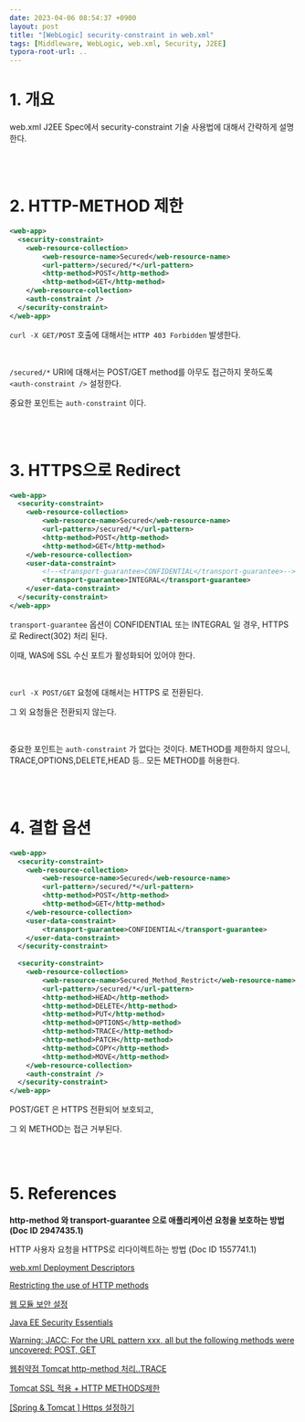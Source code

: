 ```yaml
---
date: 2023-04-06 08:54:37 +0900
layout: post
title: "[WebLogic] security-constraint in web.xml"
tags: [Middleware, WebLogic, web.xml, Security, J2EE]
typora-root-url: ..
---
```


# 1. 개요

web.xml J2EE Spec에서 security-constraint 기술 사용법에 대해서 간략하게 설명한다.


<br><br>


# 2. HTTP-METHOD 제한

```xml
<web-app>
  <security-constraint>
    <web-resource-collection>
        <web-resource-name>Secured</web-resource-name>
        <url-pattern>/secured/*</url-pattern>
        <http-method>POST</http-method>
		<http-method>GET</http-method>
    </web-resource-collection>
	<auth-constraint />
  </security-constraint>
</web-app>
```


`curl -X GET/POST` 호출에 대해서는 `HTTP 403 Forbidden` 발생한다.

<br>

`/secured/*` URI에 대해서는 POST/GET method를 아무도 접근하지 못하도록 `<auth-constraint />` 설정한다.

중요한 포인트는 `auth-constraint` 이다.


<br><br>


# 3. HTTPS으로 Redirect

```xml
<web-app>
  <security-constraint>
    <web-resource-collection>
        <web-resource-name>Secured</web-resource-name>
        <url-pattern>/secured/*</url-pattern>
        <http-method>POST</http-method>
		<http-method>GET</http-method>
    </web-resource-collection>
    <user-data-constraint>
        <!--<transport-guarantee>CONFIDENTIAL</transport-guarantee>-->
        <transport-guarantee>INTEGRAL</transport-guarantee>
    </user-data-constraint>
  </security-constraint>
</web-app>
```


`transport-guarantee` 옵션이 CONFIDENTIAL 또는 INTEGRAL 일 경우, HTTPS 로 Redirect(302) 처리 된다.

이때, WAS에 SSL 수신 포트가 활성화되어 있어야 한다.

<br>

`curl -X POST/GET` 요청에 대해서는 HTTPS 로 전환된다.

그 외 요청들은 전환되지 않는다.

<br>

중요한 포인트는 `auth-constraint` 가 없다는 것이다. METHOD를 제한하지 않으니, TRACE,OPTIONS,DELETE,HEAD 등.. 모든 METHOD를 허용한다.


<br><br>


# 4. 결합 옵션

```xml
<web-app>
  <security-constraint>
    <web-resource-collection>
        <web-resource-name>Secured</web-resource-name>
        <url-pattern>/secured/*</url-pattern>
        <http-method>POST</http-method>
		<http-method>GET</http-method>
    </web-resource-collection>
    <user-data-constraint>
        <transport-guarantee>CONFIDENTIAL</transport-guarantee>
    </user-data-constraint>
  </security-constraint>
  
  <security-constraint>
    <web-resource-collection>
        <web-resource-name>Secured_Method_Restrict</web-resource-name>
        <url-pattern>/secured/*</url-pattern>
        <http-method>HEAD</http-method>
        <http-method>DELETE</http-method>
        <http-method>PUT</http-method>
        <http-method>OPTIONS</http-method>
        <http-method>TRACE</http-method>
        <http-method>PATCH</http-method>
        <http-method>COPY</http-method>
        <http-method>MOVE</http-method>
    </web-resource-collection>
    <auth-constraint />
  </security-constraint>
</web-app>
```


POST/GET 은 HTTPS 전환되어 보호되고,

그 외 METHOD는 접근 거부된다.


<br><br>


# 5. References

**http-method 와 transport-guarantee 으로 애플리케이션 요청을 보호하는 방법 (Doc ID 2947435.1)**

HTTP 사용자 요청을 HTTPS로 리다이렉트하는 방법 (Doc ID 1557741.1)

[web.xml Deployment Descriptors](https://docs.oracle.com/en/middleware/fusion-middleware/weblogic-server/12.2.1.4/scprg/thin_client.html#GUID-ED32AA9B-6BB4-4B61-A68E-84659B7947D7)

[Restricting the use of HTTP methods](https://www.ibm.com/docs/en/odm/8.10?topic=methods-restricting-use-http)

[웹 모듈 보안 설정](https://technet.tmaxsoft.com/upload/download/online/jeus/pver-20150722-000001/security/chapter_application_module_security_setup.html#sect_webmodule_security_setup)

[Java EE Security Essentials](https://dzone.com/refcardz/getting-started-java-ee)

[Warning: JACC: For the URL pattern xxx, all but the following methods were uncovered: POST, GET](https://stackoverflow.com/questions/27431243/warning-jacc-for-the-url-pattern-xxx-all-but-the-following-methods-were-uncov)

[웹취약점 Tomcat http-method 처리..TRACE](https://hulbo.tistory.com/36)

[Tomcat SSL 적용 + HTTP METHODS제한](https://junjunrecord.tistory.com/97)

[[Spring & Tomcat ] Https 설정하기](https://hellowk1.blogspot.com/2015/04/spring-tomcat-https.html)
